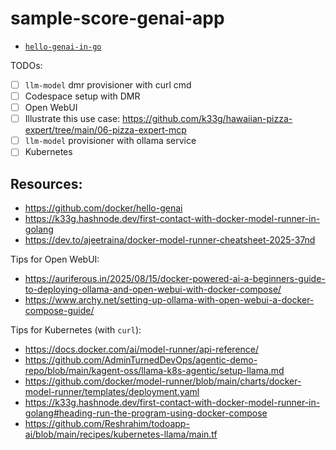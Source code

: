 # sample-score-genai-app

- [`hello-genai-in-go`](./hello-genai-in-go/)

TODOs:
- [ ] `llm-model` dmr provisioner with curl cmd
- [ ] Codespace setup with DMR
- [ ] Open WebUI
- [ ] Illustrate this use case: https://github.com/k33g/hawaiian-pizza-expert/tree/main/06-pizza-expert-mcp
- [ ] `llm-model` provisioner with ollama service
- [ ] Kubernetes

## Resources:

- https://github.com/docker/hello-genai
- https://k33g.hashnode.dev/first-contact-with-docker-model-runner-in-golang
- https://dev.to/ajeetraina/docker-model-runner-cheatsheet-2025-37nd

Tips for Open WebUI:
- https://auriferous.in/2025/08/15/docker-powered-ai-a-beginners-guide-to-deploying-ollama-and-open-webui-with-docker-compose/
- https://www.archy.net/setting-up-ollama-with-open-webui-a-docker-compose-guide/

Tips for Kubernetes (with `curl`):
- https://docs.docker.com/ai/model-runner/api-reference/
- https://github.com/AdminTurnedDevOps/agentic-demo-repo/blob/main/kagent-oss/llama-k8s-agentic/setup-llama.md
- https://github.com/docker/model-runner/blob/main/charts/docker-model-runner/templates/deployment.yaml
- https://k33g.hashnode.dev/first-contact-with-docker-model-runner-in-golang#heading-run-the-program-using-docker-compose
- https://github.com/Reshrahim/todoapp-ai/blob/main/recipes/kubernetes-llama/main.tf
